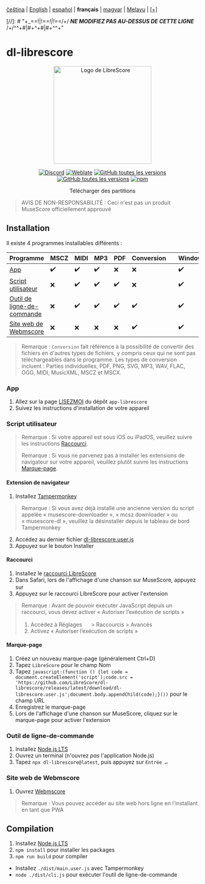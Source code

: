<div dir="ltr" align="left">

‎[čeština](/docs/cs/PŘEČTĚTEMĚ.md) | ‎[English](/docs/en/README.md) | ‎[español](/docs/es/LÉAME.md) | ‎**français** | ‎[magyar](/docs/hu/OLVASSAEL.md) | ‎[Melayu](/docs/ms/BACASAYA.md) | ‎[[+]](https://librescore.ddns.net/projects/librescore/docs)

[//]: # "\+\_==!|!=_=!|!==_/+/ ***NE MODIFIEZ PAS AU-DESSUS DE CETTE LIGNE*** /+/^^+#|#+^+#|#+^^\+\"

# dl-librescore

<div align="center">

<img src="https://github.com/LibreScore/dl-musescore/raw/master/images/logo.png" width="256" alt="Logo de LibreScore">

[![Discord](https://img.shields.io/discord/774491656643674122?color=5865F2&label=&labelColor=555555&logo=discord&logoColor=FFFFFF)](https://discord.gg/DKu7cUZ4XQ) [![Weblate](https://librescore.ddns.net/widgets/librescore/-/dl-librescore/svg-badge.svg)](https://librescore.ddns.net/engage/librescore) [![GitHub toutes les versions](https://img.shields.io/github/downloads/LibreScore/app-librescore/total.svg?label=App)](https://github.com/LibreScore/app-librescore/releases/latest) [![GitHub toutes les versions](https://img.shields.io/github/downloads/LibreScore/dl-librescore/total.svg?label=Script+utilisateur)](https://github.com/LibreScore/dl-librescore/releases/latest) [![npm](https://img.shields.io/npm/dt/dl-librescore?label=Outil+de+ligne-de-commande)](https://www.npmjs.com/package/dl-librescore)

Télécharger des partitions

</div>

> AVIS DE NON-RESPONSABILITÉ : Ceci n'est pas un produit MuseScore officiellement approuvé

## Installation

Il existe 4 programmes installables différents :

| Programme                                                                            | MSCZ | MIDI | MP3 | PDF | Conversion |     | Windows | macOS | Linux | Android | iOS/iPadOS |
| ---------------------------------------------------------------------------------- | ---- | ---- | --- | --- | ---------- | --- | ------- | ----- | ----- | ------- | ---------- |
| [App](#app)                             | ✔️   | ✔️   | ✔️  | ❌  | ❌         |     | ✔️      | ✔️    | ✔️    | ✔️      | ❌         |
| [Script utilisateur](#script-utilisateur)               | ❌   | ✔️   | ✔️  | ✔️  | ❌         |     | ✔️      | ✔️    | ✔️    | ✔️      | ✔️         |
| [Outil de ligne-de-commande](#outil-de-ligne-de-commande) | ❌   | ✔️   | ✔️  | ✔️  | ✔️         |     | ✔️      | ✔️    | ✔️    | ✔️      | ❌         |
| [Site web de Webmscore](#site-web-de-webmscore) | ❌   | ❌   | ❌  | ❌  | ✔️         |     | ✔️      | ✔️    | ✔️    | ✔️      | ✔️         |

> Remarque : `Conversion` fait référence à la possibilité de convertir des fichiers en d'autres types de fichiers, y compris ceux qui ne sont pas téléchargeables dans le programme.
> Les types de conversion incluent : Parties individuelles, PDF, PNG, SVG, MP3, WAV, FLAC, OGG, MIDI, MusicXML, MSCZ et MSCX.

### App

1. Allez sur la page [LISEZMOI](https://github.com/LibreScore/app-librescore/blob/master/docs/fr/LISEZMOI.md#installation) du dépôt `app-librescore`
2. Suivez les instructions d'installation de votre appareil

### Script utilisateur

> Remarque : Si votre appareil est sous iOS ou iPadOS, veuillez suivre les instructions [Raccourci](#raccourci).
>
> Remarque : Si vous ne parvenez pas à installer les extensions de navigateur sur votre appareil, veuillez plutôt suivre les instructions [Marque-page](#marque-page).

#### Extension de navigateur

1. Installez [Tampermonkey](https://www.tampermonkey.net)

> Remarque : Si vous avez déjà installé une ancienne version du script appelée « musescore-downloader », « mcsz downloader » ou « musescore-dl », veuillez la désinstaller depuis le tableau de bord Tampermonkey

2. Accédez au dernier fichier [dl-librescore.user.js](https://github.com/LibreScore/dl-librescore/releases/latest/download/dl-librescore.user.js)
3. Appuyez sur le bouton Installer

#### Raccourci

1. Installez le [raccourci LibreScore](https://www.icloud.com/shortcuts/901d8778d2da4f7db9272d3b2232d0fe)
2. Dans Safari, lors de l'affichage d'une chanson sur MuseScore, appuyez sur <img src="https://help.apple.com/assets/61800C7E6EA4632586448084/61800C896EA463258644809A/en_US/01f5a9889bbecc202d8cbb3067a261ad.png" height="16">
3. Appuyez sur le raccourci LibreScore pour activer l'extension

> Remarque : Avant de pouvoir exécuter JavaScript depuis un raccourci, vous devez activer « Autoriser l’exécution de scripts »
>
> 1. Accédez à Réglages <img src="https://help.apple.com/assets/61800C7E6EA4632586448084/61800C896EA463258644809A/en_US/492fec5aff74dbdef9b526177c3804b4.png" height="16"> > Raccourcis > Avancés
> 2. Activez « Autoriser l’exécution de scripts »

#### Marque-page

1. Créez un nouveau marque-page (généralement Ctrl+D)
2. Tapez `LibreScore` pour le champ Nom
3. Tapez `javascript:(function () {let code = document.createElement('script');code.src = 'https://github.com/LibreScore/dl-librescore/releases/latest/download/dl-librescore.user.js';document.body.appendChild(code);}())` pour le champ URL
4. Enregistrez le marque-page
5. Lors de l'affichage d'une chanson sur MuseScore, cliquez sur le marque-page pour activer l'extension

### Outil de ligne-de-commande

1. Installez [Node.js LTS](https://nodejs.org/fr)
2. Ouvrez un terminal (n'ouvrez _pas_ l'application Node.js)
3. Tapez `npx dl-librescore@latest`, puis appuyez sur `Entrée ↵`

### Site web de Webmscore

1. Ouvrez [Webmscore](https://webmscore-pwa.librescore.org)

> Remarque : Vous pouvez accéder au site web hors ligne en l'installant en tant que PWA

## Compilation

1. Installez [Node.js LTS](https://nodejs.org/fr)
2. `npm install` pour installer les packages
3. `npm run build` pour compiler

- Installez `./dist/main.user.js` avec Tampermonkey
- `node ./dist/cli.js` pour exécuter l'outil de ligne-de-commande

</div>
